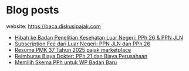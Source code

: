 # Blog posts

website: https://baca.diskusipajak.com

<!-- BLOG-POST-LIST:START -->
- [Hibah ke Badan Penelitian Kesehatan Luar Negeri: PPh 26 &amp; PPN JLN](https://baca.diskusipajak.com/hibah-ke-badan-penelitian-kesehatan-luar-negeri-pph-26-ppn-jln/)
- [Subscription Fee dari Luar Negeri: PPN JLN dan PPh 26](https://baca.diskusipajak.com/subscription-fee-dari-luar-negeri-ppn-jln-dan-pph-26/)
- [Resume PMK 37 Tahun 2025 pajak marketplace](https://baca.diskusipajak.com/resume-pmk-37-tahun-2025-pajak-marketplace/)
- [Reimburse Biaya Dokter: PPh 21 dan Biaya Perusahaan](https://baca.diskusipajak.com/reimburse-biaya-dokter-pph-21-dan-biaya-perusahaan/)
- [Memilih Skema PPh untuk WP Badan Baru](https://baca.diskusipajak.com/memilih-skema-pph-untuk-wp-badan-baru/)
<!-- BLOG-POST-LIST:END -->

<!--
**kelaspajak/kelaspajak** is a ✨ _special_ ✨ repository because its `README.md` (this file) appears on your GitHub profile.

Here are some ideas to get you started:

- 🔭 I’m currently working on ...
- 🌱 I’m currently learning ...
- 👯 I’m looking to collaborate on ...
- 🤔 I’m looking for help with ...
- 💬 Ask me about ...
- 📫 How to reach me: ...
- 😄 Pronouns: ...
- ⚡ Fun fact: ...
-->
